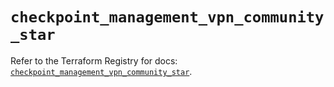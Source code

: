 # `checkpoint_management_vpn_community_star`

Refer to the Terraform Registry for docs: [`checkpoint_management_vpn_community_star`](https://registry.terraform.io/providers/checkpointsw/checkpoint/2.11.0/docs/resources/management_vpn_community_star).

